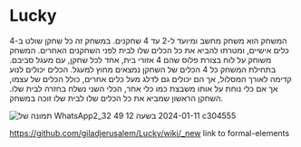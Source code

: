# Lucky
המשחק הוא משחק מחשב ומיועד ל-2 עד 4 שחקנים.
במשחק זה כל שחקן שולט ב-4 כלים אישיים, ומטרתו להביא את כל הכלים שלו לבית לפני השחקנים האחרים.
המשחק משוחק על לוח בצורת פלוס שהם 4 אזורי בית, אחד לכל שחקן, עם מעגל סביבם.
בתחילת המשחק כל 4 הכלים של השחקן נמצאים מחוץ למעגל.
הכלים יכולים לנוע קדימה לאורך המסלול, אך הם יכולים גם לדלג מעל כלים אחרים, כולל הכלים של עצמו, אך אם כלי נוחת על אותו משבצת כמו כלי אחר, הכלי השני נשלח בחזרה לבית שלו.
השחקן הראשון שמביא את כל הכלים שלו לבית שלו זוכה במשחק.

![תמונה של WhatsApp‏ 2024-01-11 בשעה 12 49 32_2c304555](https://github.com/giladjerusalem/Lucky/assets/74672386/9f58340b-1734-4c32-a02c-fcaa25e3f247)


https://github.com/giladjerusalem/Lucky/wiki/_new  link to formal-elements
